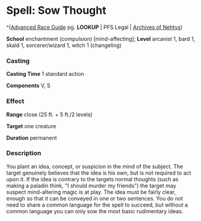 # Spell: Sow Thought

^([Advanced Race Guide][ss-sow-thought] pg. **LOOKUP** | PFS Legal | [Archives of Nehtys][sn-sow-thought])

**School** enchantment (compulsion) [mind-affecting]; **Level** arcanist 1, bard 1, skald 1, sorcerer/wizard 1, witch 1 (changeling)

### Casting

**Casting Time** 1 standard action  

**Components** V, S

### Effect

**Range** close (25 ft. + 5 ft./2 levels)  

**Target** one creature  

**Duration** permanent

### Description

You plant an idea, concept, or suspicion in the mind of the subject. The target genuinely believes that the idea is his own, but is not required to act upon it. If the idea is contrary to the targets normal thoughts (such as making a paladin think, "I should murder my friends") the target may suspect mind-altering magic is at play. The idea must be fairly clear, enough so that it can be conveyed in one or two sentences. You do not need to share a common language for the spell to succeed, but without a common language you can only sow the most basic rudimentary ideas.

[ss-sow-thought]: http://paizo.com/products/btpy8rv2
[sn-sow-thought]: http://www.archivesofnethys.com/SpellDisplay.aspx?ItemName=Sow%20Thought